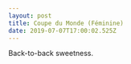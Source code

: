 ```yaml
---
layout: post
title: Coupe du Monde (Féminine)
date: 2019-07-07T17:00:02.525Z
---
```

Back-to-back sweetness.
